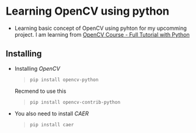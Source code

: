 # Learning OpenCV using python

- Learning basic concept of OpenCV using pyhton for my upcomming project. I am learning from [OpenCV Course - Full Tutorial with Python](https://www.youtube.com/watch?v=oXlwWbU8l2o)

## Installing

- Installing _OpenCV_

  > `pip install opencv-python`

  Recmend to use this

  > `pip install opencv-contrib-python`

- You also need to install _CAER_

  > `pip install caer`
